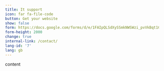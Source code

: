 ```yaml
---
title: It support
icon: far fa-file-code
button: Get your website
show: false
form: https://docs.google.com/forms/d/e/1FAIpQLSdXySSmkNWSWzi_pvVkBqt1Cb6T0QkBdPydnXNbNI_4biQLyg/viewform?embedded=true
form-height: 2000
change: true
internal-link: /contact/
lang-id: '7'
lang: gb
---
```


content